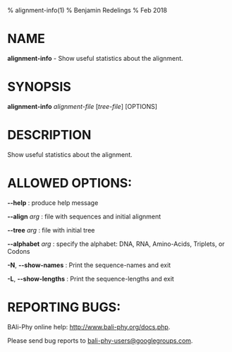 % alignment-info(1)
% Benjamin Redelings
% Feb 2018

# NAME

**alignment-info** - Show useful statistics about the alignment.

# SYNOPSIS

**alignment-info** _alignment-file_ [_tree-file_] [OPTIONS]

# DESCRIPTION

Show useful statistics about the alignment.

# ALLOWED OPTIONS:
**--help**
: produce help message

**--align** _arg_
: file with sequences and initial alignment

**--tree** _arg_
: file with initial tree

**--alphabet** _arg_
: specify the alphabet: DNA, RNA, Amino-Acids, Triplets, or Codons

**-N**, **--show-names**
: Print the sequence-names and exit

**-L**, **--show-lengths**
: Print the sequence-lengths and exit


# REPORTING BUGS:
 BAli-Phy online help: <http://www.bali-phy.org/docs.php>.

Please send bug reports to <bali-phy-users@googlegroups.com>.

